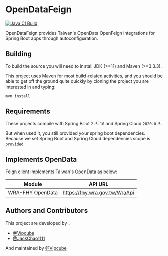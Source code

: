 # OpenDataFeign
[![Java CI Build](https://github.com/Vipcube/OpenDataFeign/actions/workflows/maven.yml/badge.svg)](https://github.com/Vipcube/OpenDataFeign/actions/workflows/maven.yml)

OpenDataFeign provides Taiwan's OpenData OpenFeign integrations for Spring Boot apps through autoconfiguration.

## Building

To build the source you will need to install JDK (>=11) and Maven (>=3.3.3).

This project uses Maven for most build-related activities, and you should be able to get off the ground quite quickly by cloning the project you are interested in and typing:

```shell
mvn install
```

## Requirements

These projects compile with Spring Boot `2.5.10` and Spring Cloud `2020.0.5`.

But when used it, you still provided your spring boot dependencies. Because we set Spring Boot and Spring Cloud dependencies scope is `provided`.

## Implements OpenData

Feign client implements Taiwan's OpenData as below:

| Module         | API URL |
|:--------------:|:-----:|
| WRA-FHY OpenData | https://fhy.wra.gov.tw/WraApi |

## Authors and Contributors

This project are developed by：

- [@Vipcube](https://github.com/Vipcube)
- [@JackChao1111](https://github.com/JackChao1111)

And maintained by [@Vipcube](https://github.com/Vipcube)
